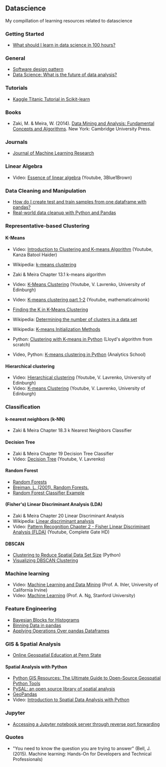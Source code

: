## Datascience

My compillation of learning resources related to datascience

### Getting Started

- [What should I learn in data science in 100 hours?](https://www.quora.com/What-should-I-learn-in-data-science-in-100-hours)

### General

- [Software design pattern](https://en.wikipedia.org/wiki/Software_design_pattern)
- [Data Science: What is the future of data analysis?](https://www.quora.com/Data-Science-What-is-the-future-of-data-analysis)

### Tutorials

- [Kaggle Titanic Tutorial in Scikit-learn](http://www.ultravioletanalytics.com/2014/10/30/kaggle-titanic-competition-part-i-intro/)

### Books

- Zaki, M. & Meira, W. (2014). [Data Mining and Analysis: Fundamental Concepts and Algorithms](http://www.cs.rpi.edu/~zaki/PaperDir/DMABOOK.pdf). New York: Cambridge University Press.

### Journals

- [Journal of Machine Learning Research](http://www.jmlr.org/)

### Linear Algebra

- Video: [Essence of linear algebra](https://www.youtube.com/playlist?list=PLZHQObOWTQDPD3MizzM2xVFitgF8hE_ab) (Youtube, 3Blue1Brown)

### Data Cleaning and Manipulation

- [How do I create test and train samples from one dataframe with pandas?](http://stackoverflow.com/questions/24147278/how-do-i-create-test-and-train-samples-from-one-dataframe-with-pandas)
- [Real-world data cleanup with Python and Pandas](https://trendct.org/2016/08/05/real-world-data-cleanup-with-python-and-pandas/)

### Representative-based Clustering

#### K-Means

- Video: [Introduction to Clustering and K-means Algorithm](https://www.youtube.com/watch?v=7Qv0cmJ6FsI) (Youtube, Kanza Batool Haider)
- Wikipedia: [k-means clustering](https://en.wikipedia.org/wiki/K-means_clustering)
- Zaki & Meira Chapter 13.1 k-means algorithm
- Video: [K-Means Clustering](https://www.youtube.com/playlist?list=PLBv09BD7ez_6cgkSUAqBXENXEhCkb_2wl) (Youtube, V. Lavrenko, University of Edinburgh)
- Video: [K-means clustering part 1-2](https://www.youtube.com/watch?v=0MQEt10e4NM&list=PLD0F06AA0D2E8FFBA&index=114) (Youtube, mathematicalmonk)

- [Finding the K in K-Means Clustering](https://datasciencelab.wordpress.com/2013/12/27/finding-the-k-in-k-means-clustering/)
- Wikipedia: [Determining the number of clusters in a data set](https://en.wikipedia.org/wiki/Determining_the_number_of_clusters_in_a_data_set)
- Wikipedia: [K-means Initialization Methods](https://en.wikipedia.org/wiki/K-means_clustering#Initialization_methods)

- Python: [Clustering with K-means in Python](https://datasciencelab.wordpress.com/2013/12/12/clustering-with-k-means-in-python/) (Lloyd's algorithm from scratch)
- Video, Python: [K-means clustering in Python](https://www.youtube.com/watch?v=gSSd2M12OfQ) (Analytics School)

#### Hierarchical clustering

- Video: [Hierarchical clustering](https://www.youtube.com/playlist?list=PLBv09BD7ez_6VX12puSF0Ep6NluI9vwoX) (Youtube, V. Lavrenko, University of Edinburgh)
- Video: [K-means Clustering](https://www.youtube.com/playlist?list=PLBv09BD7ez_6cgkSUAqBXENXEhCkb_2wl) (Youtube, V. Lavrenko, University of Edinburgh)

### Classification

#### k-nearest neighbors (k-NN)

- Zaki & Meira Chapter 18.3 k Nearest Neighbors Classifier

#### Decision Tree

- Zaki & Meira Chapter 19 Decision Tree Classifier
- Video: [Decision Tree](https://www.youtube.com/watch?v=eKD5gxPPeY0&list=PLBv09BD7ez_4temBw7vLA19p3tdQH6FYO) (Youtube, V. Lavrenko)

#### Random Forest

- [Random Forests](https://www.stat.berkeley.edu/~breiman/RandomForests/)
- [Breiman, L. (2001). Random Forests.](https://www.stat.berkeley.edu/~breiman/randomforest2001.pdf)
- [Random Forest Classifier Example](https://chrisalbon.com/machine-learning/random_forest_classifier_example_scikit.html)

#### (Fisher's) Linear Discriminant Analysis (LDA)

- Zaki & Meira Chapter 20 Linear Discriminant Analysis
- Wikipedia: [Linear discriminant analysis](https://en.wikipedia.org/wiki/Linear_discriminant_analysis)
- Video: [Pattern Recognition Chapter 2 - Fisher Linear Discriminant Analysis (FLDA)](https://www.youtube.com/watch?v=hEEj8MEvfG4) (Youtube, Complete Gate HD)

#### DBSCAN

- [Clustering to Reduce Spatial Data Set Size](http://geoffboeing.com/2014/08/clustering-to-reduce-spatial-data-set-size/) (Python)
- [Visualizing DBSCAN Clustering](https://www.naftaliharris.com/blog/visualizing-dbscan-clustering/)

### Machine learning

- Video: [Machine Learning and Data Mining](https://www.youtube.com/playlist?list=PLaXDtXvwY-oDvedS3f4HW0b4KxqpJ_imw) (Prof. A. Ihler, University of California Irvine)
- Video: [Machine Learning](https://www.youtube.com/view_play_list?p=A89DCFA6ADACE599) (Prof. A. Ng, Stanford University)

### Feature Engineering

- [Bayesian Blocks for Histograms](http://www.astroml.org/examples/algorithms/plot_bayesian_blocks.html)
- [Binning Data in pandas](https://chrisalbon.com/python/pandas_binning_data.html)
- [Applying Operations Over pandas Dataframes](https://chrisalbon.com/python/pandas_apply_operations_to_dataframes.html)

### GIS & Spatial Analysis

- [Online Geospatial Education at Penn State](https://gis.e-education.psu.edu/home)

#### Spatial Analysis with Python

- [Python GIS Resources: The Ultimate Guide to Open-Source Geospatial Python Tools](https://pythongisresources.wordpress.com/)
- [PySAL: an open source library of spatial analysis](http://pysal.readthedocs.io/en/latest/)
- [GeoPandas](http://geopandas.org/)
- Video: [Introduction to Spatial Data Analysis with Python](https://www.youtube.com/watch?v=tM41Dxlk_zs)

### Jupyter

- [Accessing a Jupyter notebook server through reverse port forwarding](https://michaelgoerz.net/notes/accessing-a-jupyter-notebook-server-through-reverse-port-forwarding.html)

### Quotes

- "You need to know the question you are trying to answer" (Bell, J. (2015). Machine learning: Hands-On for Developers and Technical Professionals)
